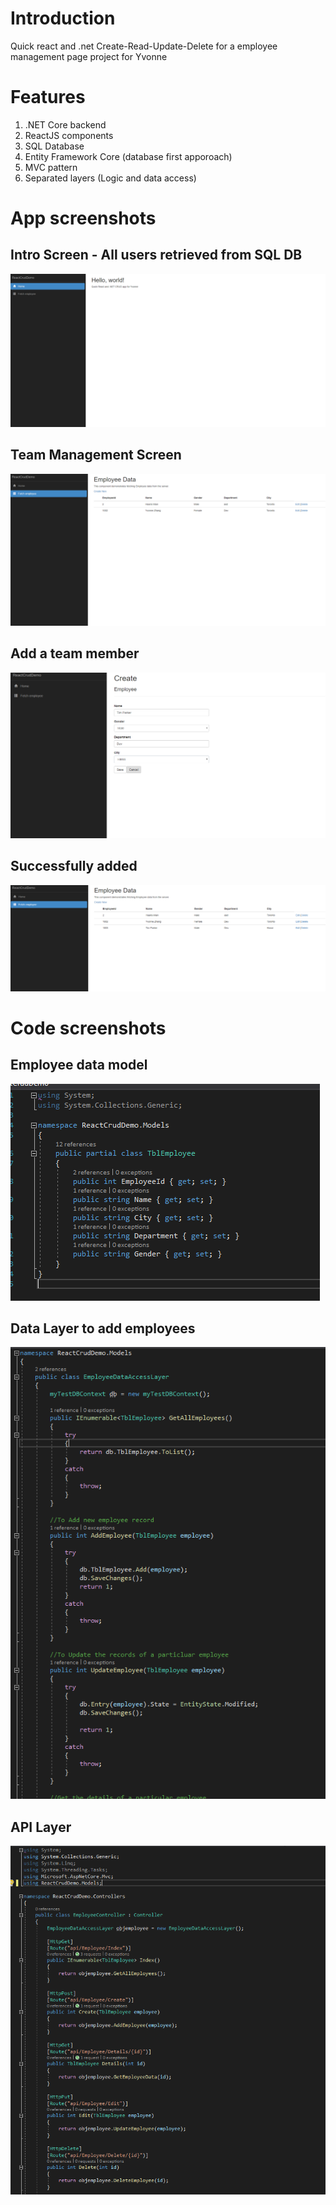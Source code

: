 # Introduction
Quick react and .net Create-Read-Update-Delete for a employee management page project for Yvonne

# Features
1. .NET Core backend
2. ReactJS components
3. SQL Database
4. Entity Framework Core (database first apporoach)
5. MVC pattern
6. Separated layers (Logic and data access)

# App screenshots
## Intro Screen - All users retrieved from SQL DB
![image1](https://github.com/haarismian/AnotherReactProject/blob/master/images/1.png?raw=true)
## Team Management Screen
![image2](https://github.com/haarismian/AnotherReactProject/blob/master/images/2.png?raw=true)
## Add a team member
![image3](https://github.com/haarismian/AnotherReactProject/blob/master/images/3.png?raw=true)
## Successfully added
![image4](https://github.com/haarismian/AnotherReactProject/blob/master/images/4.png?raw=true)

# Code screenshots

## Employee data model
![image6](https://github.com/haarismian/AnotherReactProject/blob/master/images/6.png?raw=true)

## Data Layer to add employees
![image5](https://github.com/haarismian/AnotherReactProject/blob/master/images/5.png?raw=true)

## API Layer
![image5](https://github.com/haarismian/AnotherReactProject/blob/master/images/7.png?raw=true)